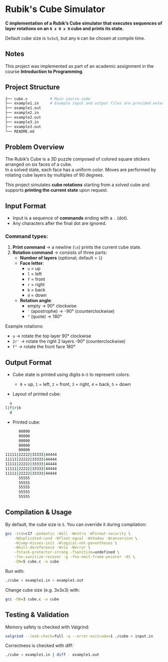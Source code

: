 # Rubik's Cube Simulator

**C implementation of a Rubik’s Cube simulator that executes sequences of layer rotations on an `N x N x N` cube and prints its state.**  

Default cube size is `5x5x5`, but any `N` can be chosen at compile time.

## Notes
This project was implemented as part of an academic assignment in the course **Introduction to Programming**.

## Project Structure
```bash
├── cube.c          # Main source code
├── example1.in     # Example input and output files are provided externally
├── example1.out
├── example2.in
├── example2.out
├── example3.in
├── example3.out
└── README.md
```

## Problem Overview

The Rubik’s Cube is a 3D puzzle composed of colored square stickers arranged on six faces of a cube.  
In a solved state, each face has a uniform color. Moves are performed by rotating cube layers by multiples of 90 degrees.

This project simulates **cube rotations** starting from a solved cube and supports **printing the current state** upon request.

## Input Format

- Input is a sequence of **commands** ending with a `.` (dot).  
- Any characters after the final dot are ignored.  

### Command types:
1. **Print command** → a newline (`\n`) prints the current cube state.
2. **Rotation command** → consists of three parts:
   - **Number of layers** (optional; default = `1`)  
   - **Face letter**:
     - `u` = up  
     - `l` = left  
     - `f` = front  
     - `r` = right  
     - `b` = back  
     - `d` = down  
   - **Rotation angle**:
     - empty → 90° clockwise  
     - `'` (apostrophe) → -90° (counterclockwise)  
     - `"` (quote) → 180°  

Example rotations:
- `u` → rotate the top layer 90° clockwise  
- `2r'` → rotate the right 2 layers -90° (counterclockwise)  
- `f"` → rotate the front face 180°

## Output Format

- Cube state is printed using digits `0–5` to represent colors:
  - `0` = up, `1` = left, `2` = front, `3` = right, `4` = back, `5` = down  

- Layout of printed cube:
```bash
  u
l|f|r|b
  d
```
- Printed cube:
```bash
      00000
      00000
      00000
      00000
      00000
11111|22222|33333|44444
11111|22222|33333|44444
11111|22222|33333|44444
11111|22222|33333|44444
11111|22222|33333|44444
      55555
      55555
      55555
      55555
      55555
```

## Compilation & Usage

By default, the cube size is `5`. You can override it during compilation:

```bash
gcc -std=c17 -pedantic -Wall -Wextra -Wformat-security \
    -Wduplicated-cond -Wfloat-equal -Wshadow -Wconversion \
    -Wjump-misses-init -Wlogical-not-parentheses \
    -Wnull-dereference -Wvla -Werror \
    -fstack-protector-strong -fsanitize=undefined \
    -fno-sanitize-recover -g -fno-omit-frame-pointer -O1 \
    -DN=5 cube.c -o cube
```
Run with:

```bash
./cube < example1.in > example1.out
```

Change cube size (e.g. 3x3x3) with:

```bash
gcc -DN=3 cube.c -o cube
```
## Testing & Validation

Memory safety is checked with Valgrind:

```bash
valgrind --leak-check=full -q --error-exitcode=1 ./cube < input.in
```

Correctness is checked with diff:

```bash
./cube < example1.in | diff - example1.out
```
